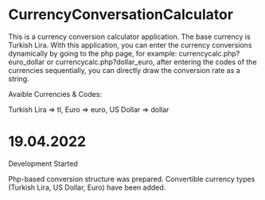# CurrencyConversationCalculator
 This is a currency conversion calculator application. The base currency is Turkish Lira. With this application, you can enter the currency conversions dynamically by going to the php page, for example: currencycalc.php?euro_dollar or currencycalc.php?dollar_euro, after entering the codes of the currencies sequentially, you can directly draw the conversion rate as a string.


Avaible Currencies & Codes:

Turkish Lira    =>  tl,
Euro            =>  euro,
US Dollar       =>  dollar


19.04.2022
===
Development Started

Php-based conversion structure was prepared. Convertible currency types (Turkish Lira, US Dollar, Euro) have been added.
